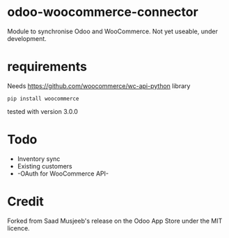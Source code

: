 # odoo-woocommerce-connector
Module to synchronise Odoo and WooCommerce. Not yet useable, under development.

# requirements

Needs https://github.com/woocommerce/wc-api-python library

```
pip install woocommerce
```

tested with version 3.0.0

# Todo
* Inventory sync
* Existing customers
* -OAuth for WooCommerce API-

# Credit
Forked from Saad Musjeeb's release on the Odoo App Store under the MIT licence.
